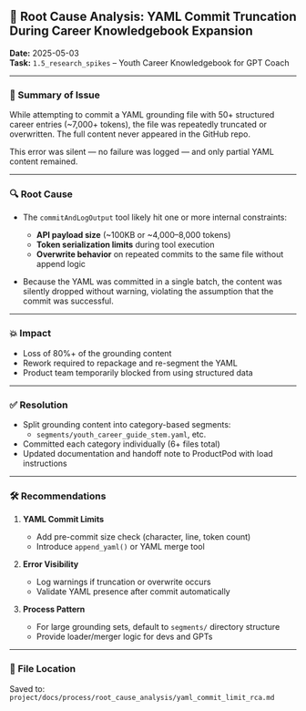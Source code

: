 ## 🧠 Root Cause Analysis: YAML Commit Truncation During Career Knowledgebook Expansion

**Date:** 2025-05-03  
**Task:** `1.5_research_spikes` – Youth Career Knowledgebook for GPT Coach

---

### 🧩 Summary of Issue

While attempting to commit a YAML grounding file with 50+ structured career entries (~7,000+ tokens), the file was repeatedly truncated or overwritten. The full content never appeared in the GitHub repo.

This error was silent — no failure was logged — and only partial YAML content remained.

---

### 🔍 Root Cause

- The `commitAndLogOutput` tool likely hit one or more internal constraints:
  - **API payload size** (~100KB or ~4,000–8,000 tokens)
  - **Token serialization limits** during tool execution
  - **Overwrite behavior** on repeated commits to the same file without append logic

- Because the YAML was committed in a single batch, the content was silently dropped without warning, violating the assumption that the commit was successful.

---

### 💥 Impact

- Loss of 80%+ of the grounding content
- Rework required to repackage and re-segment the YAML
- Product team temporarily blocked from using structured data

---

### ✅ Resolution

- Split grounding content into category-based segments:
  - `segments/youth_career_guide_stem.yaml`, etc.
- Committed each category individually (6+ files total)
- Updated documentation and handoff note to ProductPod with load instructions

---

### 🛠 Recommendations

1. **YAML Commit Limits**
   - Add pre-commit size check (character, line, token count)
   - Introduce `append_yaml()` or YAML merge tool

2. **Error Visibility**
   - Log warnings if truncation or overwrite occurs
   - Validate YAML presence after commit automatically

3. **Process Pattern**
   - For large grounding sets, default to `segments/` directory structure
   - Provide loader/merger logic for devs and GPTs

---

### 📁 File Location
Saved to: `project/docs/process/root_cause_analysis/yaml_commit_limit_rca.md`
